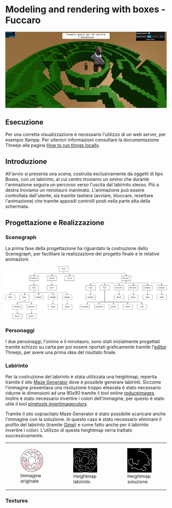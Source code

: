 # Modeling and rendering with boxes - Fuccaro

![Preview Image of Project][id_prev]

##  Esecuzione

Per una corretta visualizzazione è necessario l'utilizzo di un web server, per esempio Xampp. Per ulteriori informazioni consultare la documentazione Threejs alla pagina [How to run things locally](https://threejs.org/docs/#manual/introduction/How-to-run-things-locally).

## Introduzione

All'avvio si presenta una scena, costruita esclusivamente da oggetti di tipo Boxes, con un labirinto, al cui centro troviamo un omino che durante l'animazione seguira un percorso verso l'uscita dal labirinto stesso. Più a destra troviamo un minotauro inanimato. L'animazione può essere controllata dall'utente, sia tramite tastiera (avviare, bloccare, resettare l'animazione) che tramite appositi controlli posti nella parte alta della schermata.

## Progettazione e Realizzazione

### Scenegraph

La prima fase della progettazione ha riguardato la costruzione dello Scenegraph, per facilitare la realizzazione del progetto finale e le relative animazioni.

![Scenegraph](screenshots/scenegraph.png)

### Personaggi

I due personaggi, l'omino e il minotauro, sono stati inizialmente progettati tramite schizzo su carta per poi essere riportati graficamente tramite l'[editor](https://threejs.org/editor/) Threejs, per avere una prima idea del risultato finale.

### Labirinto

Per la costruzione del labirinto è stata utilizzata una heightmap, reperita tramite il sito [Maze Generator](http://www.mazegenerator.net/) dove è possibile generare labirinti. Siccome l'immagine presentava una risoluzione troppo eleavata è stato necessario ridurne le dimensioni ad una 90x90 tramite il tool online [reduceimages](https://www.reduceimages.com/). Inoltre è stato necessario invertire i colori dell'immagine, per questo è stato utile il tool [pinetools invertimagecolors](http://pinetools.com/invert-image-colors).

Tramite il sito sopracitato Maze Generator è stato possibilie scaricare anche l'immagine con la soluzione. In questo caso è stato necessario eliminare il profilo del labirinto (tramite [Gimp](https://www.gimp.org)) e come fatto anche per il labirinto invertire i colori. L'utilizzo di questa heightmap verra trattato successivamente.

<table>
	<tr>
		<td>
		<figure>
			<img src="textures/circular/cLab+sol.png"/>
			<br/>
			<figcaption>Immagine originale</figcaption>
		</figure>
		</td>
		<td>
		<figure>
			<img src="textures/circular/cLab_90.png" />
			<figcaption>Heightmap labirinto</figcaption>
		</figure>
		</td>
		<td>
		<figure>
			<img src="textures/circular/cLab_sol_90.png" />
			<figcaption>Heightmap soluzione</figcaption>
		</figure>
</td>
	</tr>

</table>

### Textures


[id_prev]: screenshots/report/preview.png "mandi"
[id_or]: textures/circular/cLab+sol.png "ciao"
